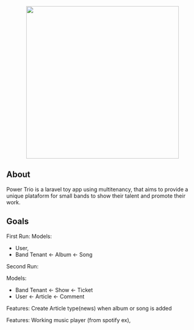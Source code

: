 <p align="center"><a href="https://laravel.com" target="_blank"><img src="https://raw.githubusercontent.com/laravel/art/master/logo-lockup/5%20SVG/2%20CMYK/1%20Full%20Color/laravel-logolockup-cmyk-red.svg" width="400"></a></p>

## About 
Power Trio is a laravel toy app using multitenancy, that aims to provide a unique plataform for small bands to show their talent and promote their work. 

## Goals
First Run: 
Models: 
- User, 
- Band Tenant <- Album <- Song

Second Run:

Models:

- Band Tenant <- Show <- Ticket
- User <- Article <- Comment  

Features: Create Article type(news) when album or song is added


Features: Working music player (from spotify ex), 
